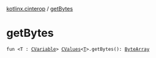 [kotlinx.cinterop](index.md) / [getBytes](./get-bytes.md)

# getBytes

`fun <T : `[`CVariable`](-c-variable/index.md)`> `[`CValues`](-c-values/index.md)`<`[`T`](get-bytes.md#T)`>.getBytes(): `[`ByteArray`](https://kotlinlang.org/api/latest/jvm/stdlib/kotlin/-byte-array/index.html)